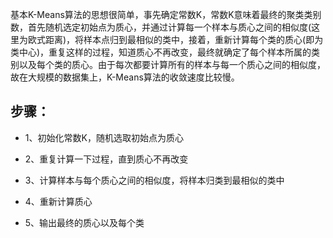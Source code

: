 基本K-Means算法的思想很简单，事先确定常数K，常数K意味着最终的聚类类别数，首先随机选定初始点为质心，并通过计算每一个样本与质心之间的相似度(这里为欧式距离)，将样本点归到最相似的类中，接着，重新计算每个类的质心(即为类中心)，重复这样的过程，知道质心不再改变，最终就确定了每个样本所属的类别以及每个类的质心。由于每次都要计算所有的样本与每一个质心之间的相似度，故在大规模的数据集上，K-Means算法的收敛速度比较慢。
## 步骤：
* 1、初始化常数K，随机选取初始点为质心

* 2、重复计算一下过程，直到质心不再改变

* 3、计算样本与每个质心之间的相似度，将样本归类到最相似的类中

* 4、重新计算质心

* 5、输出最终的质心以及每个类